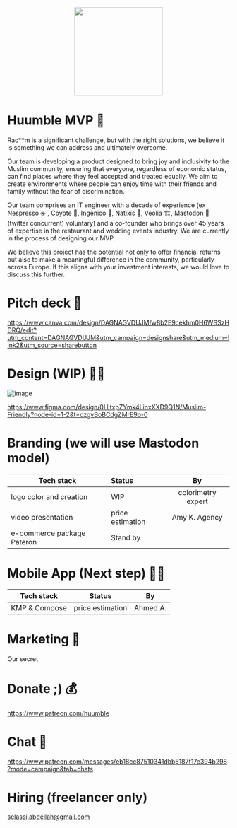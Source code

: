 <div align="center">
<image src="https://github.com/cloudshooterhumain/muslimsFriendly/blob/main/branch-with-leaves.png" width="200" height="200" align="center"></image>
</div>

# Huumble MVP 🙌

Rac**m is a significant challenge, but with the right solutions, we believe it is something we can address and ultimately overcome. 

Our team is developing a product designed to bring joy and inclusivity to the Muslim community, ensuring that everyone, regardless of economic status, can find places where they feel accepted and treated equally. We aim to create environments where people can enjoy time with their friends and family without the fear of discrimination.

Our team comprises an IT engineer with a decade of experience (ex Nespresso ☕ , Coyote 🐅, Ingenico 📱, Natixis 🏦, Veolia 🏗️, Mastodon 🐘 (twitter concurrent) voluntary) and a co-founder who brings over 45 years of expertise in the restaurant and wedding events industry. We are currently in the process of designing our MVP.

We believe this project has the potential not only to offer financial returns but also to make a meaningful difference in the community, particularly across Europe. If this aligns with your investment interests, we would love to discuss this further.

# Pitch deck 🎒
https://www.canva.com/design/DAGNAGVDUJM/w8b2E9cekhm0H6WSSzHDRQ/edit?utm_content=DAGNAGVDUJM&utm_campaign=designshare&utm_medium=link2&utm_source=sharebutton

# Design (WIP) 👩‍🎨
![image](https://github.com/user-attachments/assets/fe46082c-722a-4a1e-bc69-b993ad410a3d)

https://www.figma.com/design/0HItxpZYmk4LinxXXD9Q1N/Muslim-Friendly?node-id=1-2&t=ozgvBoBCdgZMrE9o-0

# Branding (we will use Mastodon model)

| Tech stack                 | Status             | By                 |
| -------------------------- |:-------------------|:------------------:|
| logo color and creation    | WIP                | colorimetry expert |
| video presentation         | price estimation   | Amy K. Agency      |
| e-commerce package Pateron | Stand by           |                    |


# Mobile App (Next step) 🧑‍💻

| Tech stack                 | Status             | By                 |
| -------------------------- |:------------------:|:------------------:|
| KMP & Compose              | price estimation   | Ahmed A.           |


# Marketing 🚀
Our secret

# Donate ;) 💰
https://www.patreon.com/huumble

# Chat 📣
https://www.patreon.com/messages/eb18cc87510341dbb5187f17e394b298?mode=campaign&tab=chats


# Hiring (freelancer only)

selassi.abdellah@gmail.com
